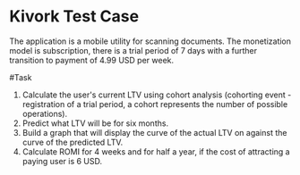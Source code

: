 # Kivork Test Case

The application is a mobile utility for scanning documents. The monetization model is subscription, there is a trial period of 7 days with a further transition to payment of 4.99 USD per week.

#Task

1. Calculate the user's current LTV using cohort analysis (cohorting event - registration of a trial period, a cohort represents the number of possible operations).
2. Predict what LTV will be for six months.
3. Build a graph that will display the curve of the actual LTV on against the curve of the predicted LTV.
4. Calculate ROMI for 4 weeks and for half a year, if the cost of attracting a paying user is 6 USD.
